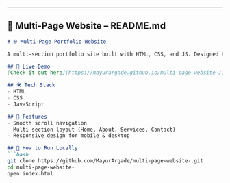 
---

## 📝 **Multi-Page Website – README.md**

```markdown
# 🌐 Multi-Page Portfolio Website

A multi-section portfolio site built with HTML, CSS, and JS. Designed to be responsive and smooth-scrolling, ideal for personal branding.

## 🔗 Live Demo  
[Check it out here](https://mayurargade.github.io/multi-page-website-/)

## 🛠️ Tech Stack
- HTML
- CSS
- JavaScript

## 📌 Features
- Smooth scroll navigation
- Multi-section layout (Home, About, Services, Contact)
- Responsive design for mobile & desktop

## 🚀 How to Run Locally
```bash
git clone https://github.com/MayurArgade/multi-page-website-.git
cd multi-page-website-
open index.html
